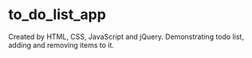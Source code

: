 # to_do_list_app
Created by HTML, CSS, JavaScript and jQuery. Demonstrating todo list, adding and removing items to it.
